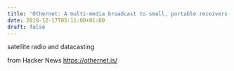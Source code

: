 ```yaml
---
title: 'Othernet: A multi-media broadcast to small, portable receivers'
date: 2019-12-17T05:11:00+01:00
draft: false
---
```


satellite radio and datacasting

  
  
from Hacker News https://othernet.is/